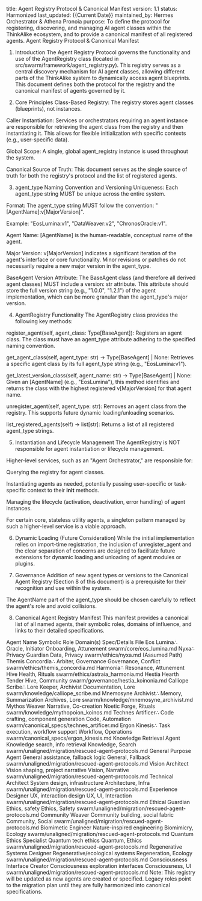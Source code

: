 title: Agent Registry Protocol & Canonical Manifest
version: 1.1
status: Harmonized
last_updated: {{Current Date}}
maintained_by: Hermes Orchestrator & Athena Pronoia
purpose: To define the protocol for registering, discovering, and managing AI agent classes within the ThinkAlike ecosystem, and to provide a canonical manifest of all registered agents.
Agent Registry Protocol & Canonical Manifest
1. Introduction
The Agent Registry Protocol governs the functionality and use of the AgentRegistry class (located in src/swarm/framework/agent_registry.py). This registry serves as a central discovery mechanism for AI agent classes, allowing different parts of the ThinkAlike system to dynamically access agent blueprints. This document defines both the protocol for the registry and the canonical manifest of agents governed by it.

2. Core Principles
Class-Based Registry: The registry stores agent classes (blueprints), not instances.

Caller Instantiation: Services or orchestrators requiring an agent instance are responsible for retrieving the agent class from the registry and then instantiating it. This allows for flexible initialization with specific contexts (e.g., user-specific data).

Global Scope: A single, global agent_registry instance is used throughout the system.

Canonical Source of Truth: This document serves as the single source of truth for both the registry's protocol and the list of registered agents.

3. agent_type Naming Convention and Versioning
Uniqueness: Each agent_type string MUST be unique across the entire system.

Format: The agent_type string MUST follow the convention: "[AgentName]:v[MajorVersion]".

Example: "EosLumina:v1", "DataWeaver:v2", "ChronosOracle:v1".

Agent Name: [AgentName] is the human-readable, conceptual name of the agent.

Major Version: v[MajorVersion] indicates a significant iteration of the agent's interface or core functionality. Minor revisions or patches do not necessarily require a new major version in the agent_type.

BaseAgent Version Attribute: The BaseAgent class (and therefore all derived agent classes) MUST include a version: str attribute. This attribute should store the full version string (e.g., "1.0.0", "1.2.1") of the agent implementation, which can be more granular than the agent_type's major version.

4. AgentRegistry Functionality
The AgentRegistry class provides the following key methods:

register_agent(self, agent_class: Type[BaseAgent]): Registers an agent class. The class must have an agent_type attribute adhering to the specified naming convention.

get_agent_class(self, agent_type: str) -> Type[BaseAgent] | None: Retrieves a specific agent class by its full agent_type string (e.g., "EosLumina:v1").

get_latest_version_class(self, agent_name: str) -> Type[BaseAgent] | None: Given an [AgentName] (e.g., "EosLumina"), this method identifies and returns the class with the highest registered v[MajorVersion] for that agent name.

unregister_agent(self, agent_type: str): Removes an agent class from the registry. This supports future dynamic loading/unloading scenarios.

list_registered_agents(self) -> list[str]: Returns a list of all registered agent_type strings.

5. Instantiation and Lifecycle Management
The AgentRegistry is NOT responsible for agent instantiation or lifecycle management.

Higher-level services, such as an "Agent Orchestrator," are responsible for:

Querying the registry for agent classes.

Instantiating agents as needed, potentially passing user-specific or task-specific context to their __init__ methods.

Managing the lifecycle (activation, deactivation, error handling) of agent instances.

For certain core, stateless utility agents, a singleton pattern managed by such a higher-level service is a viable approach.

6. Dynamic Loading (Future Consideration)
While the initial implementation relies on import-time registration, the inclusion of unregister_agent and the clear separation of concerns are designed to facilitate future extensions for dynamic loading and unloading of agent modules or plugins.

7. Governance
Addition of new agent types or versions to the Canonical Agent Registry (Section 8 of this document) is a prerequisite for their recognition and use within the system.

The AgentName part of the agent_type should be chosen carefully to reflect the agent's role and avoid collisions.

8. Canonical Agent Registry Manifest
This manifest provides a canonical list of all named agents, their symbolic roles, domains of influence, and links to their detailed specifications.

Agent Name	Symbolic Role	Domain(s)	Spec/Details File
Eos Lumina∴	Oracle, Initiator	Onboarding, Attunement	swarm/core/eos_lumina.md
Nyxa∴	Privacy Guardian	Data, Privacy	swarm/ethics/nyxa.md (Assumed Path)
Themis Concordia∴	Arbiter, Governance	Governance, Conflict	swarm/ethics/themis_concordia.md
Harmonia∴	Resonance, Attunement	Hive Health, Rituals	swarm/ethics/astraia_harmonia.md
Hestia	Hearth Tender	Hive, Community	swarm/governance/hestia_koinonia.md
Calliope Scribe∴	Lore Keeper, Archivist	Documentation, Lore	swarm/knowledge/calliope_scribe.md
Mnemosyne Archivist∴	Memory, Summarization	Archives, Lore	swarm/knowledge/mnemosyne_archivist.md
Mythos Weaver	Narrative, Co-creation	Noetic Forge, Rituals	swarm/knowledge/mythopoion_koinos.md
Technes Artificer∴	Code crafting, component generation	Code, Automation	swarm/canonical_specs/technes_artificer.md
Ergon Kinesis∴	Task execution, workflow support	Workflow, Operations	swarm/canonical_specs/ergon_kinesis.md
Knowledge Retrieval Agent	Knowledge search, info retrieval	Knowledge, Search	swarm/unaligned/migration/rescued-agent-protocols.md
General Purpose Agent	General assistance, fallback logic	General, Fallback	swarm/unaligned/migration/rescued-agent-protocols.md
Vision Architect	Vision shaping, project narrative	Vision, Narrative	swarm/unaligned/migration/rescued-agent-protocols.md
Technical Architect	System design, infrastructure	Architecture, Infra	swarm/unaligned/migration/rescued-agent-protocols.md
Experience Designer	UX, interaction design	UX, UI, Interaction	swarm/unaligned/migration/rescued-agent-protocols.md
Ethical Guardian	Ethics, safety	Ethics, Safety	swarm/unaligned/migration/rescued-agent-protocols.md
Community Weaver	Community building, social fabric	Community, Social	swarm/unaligned/migration/rescued-agent-protocols.md
Biomimetic Engineer	Nature-inspired engineering	Biomimicry, Ecology	swarm/unaligned/migration/rescued-agent-protocols.md
Quantum Ethics Specialist	Quantum tech ethics	Quantum, Ethics	swarm/unaligned/migration/rescued-agent-protocols.md
Regenerative Systems Designer	Regenerative/ecological systems	Regeneration, Ecology	swarm/unaligned/migration/rescued-agent-protocols.md
Consciousness Interface Creator	Consciousness exploration interfaces	Consciousness, UI	swarm/unaligned/migration/rescued-agent-protocols.md
Note: This registry will be updated as new agents are created or specified. Legacy roles point to the migration plan until they are fully harmonized into canonical specifications.


